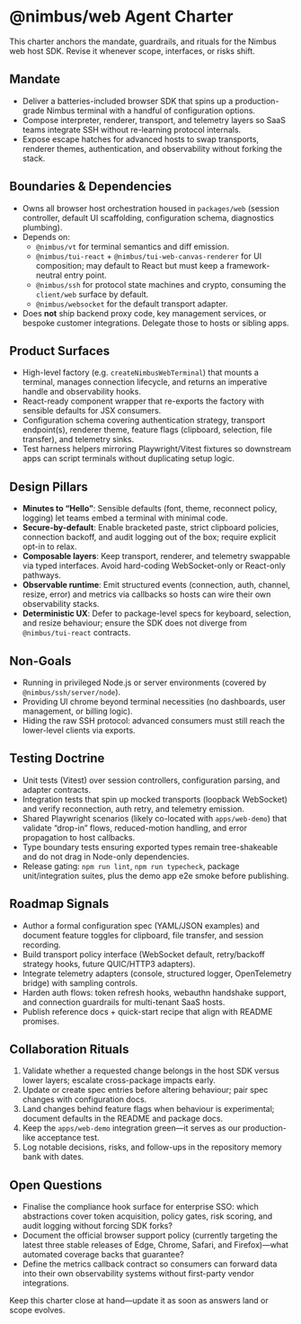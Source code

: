 # @nimbus/web Agent Charter

This charter anchors the mandate, guardrails, and rituals for the Nimbus web host SDK. Revise it whenever scope, interfaces, or risks shift.

## Mandate
- Deliver a batteries-included browser SDK that spins up a production-grade Nimbus terminal with a handful of configuration options.
- Compose interpreter, renderer, transport, and telemetry layers so SaaS teams integrate SSH without re-learning protocol internals.
- Expose escape hatches for advanced hosts to swap transports, renderer themes, authentication, and observability without forking the stack.

## Boundaries & Dependencies
- Owns all browser host orchestration housed in `packages/web` (session controller, default UI scaffolding, configuration schema, diagnostics plumbing).
- Depends on:
  - `@nimbus/vt` for terminal semantics and diff emission.
  - `@nimbus/tui-react` + `@nimbus/tui-web-canvas-renderer` for UI composition; may default to React but must keep a framework-neutral entry point.
  - `@nimbus/ssh` for protocol state machines and crypto, consuming the `client/web` surface by default.
  - `@nimbus/websocket` for the default transport adapter.
- Does **not** ship backend proxy code, key management services, or bespoke customer integrations. Delegate those to hosts or sibling apps.

## Product Surfaces
- High-level factory (e.g. `createNimbusWebTerminal`) that mounts a terminal, manages connection lifecycle, and returns an imperative handle and observability hooks.
- React-ready component wrapper that re-exports the factory with sensible defaults for JSX consumers.
- Configuration schema covering authentication strategy, transport endpoint(s), renderer theme, feature flags (clipboard, selection, file transfer), and telemetry sinks.
- Test harness helpers mirroring Playwright/Vitest fixtures so downstream apps can script terminals without duplicating setup logic.

## Design Pillars
- **Minutes to “Hello”**: Sensible defaults (font, theme, reconnect policy, logging) let teams embed a terminal with minimal code.
- **Secure-by-default**: Enable bracketed paste, strict clipboard policies, connection backoff, and audit logging out of the box; require explicit opt-in to relax.
- **Composable layers**: Keep transport, renderer, and telemetry swappable via typed interfaces. Avoid hard-coding WebSocket-only or React-only pathways.
- **Observable runtime**: Emit structured events (connection, auth, channel, resize, error) and metrics via callbacks so hosts can wire their own observability stacks.
- **Deterministic UX**: Defer to package-level specs for keyboard, selection, and resize behaviour; ensure the SDK does not diverge from `@nimbus/tui-react` contracts.

## Non-Goals
- Running in privileged Node.js or server environments (covered by `@nimbus/ssh/server/node`).
- Providing UI chrome beyond terminal necessities (no dashboards, user management, or billing logic).
- Hiding the raw SSH protocol: advanced consumers must still reach the lower-level clients via exports.

## Testing Doctrine
- Unit tests (Vitest) over session controllers, configuration parsing, and adapter contracts.
- Integration tests that spin up mocked transports (loopback WebSocket) and verify reconnection, auth retry, and telemetry emission.
- Shared Playwright scenarios (likely co-located with `apps/web-demo`) that validate “drop-in” flows, reduced-motion handling, and error propagation to host callbacks.
- Type boundary tests ensuring exported types remain tree-shakeable and do not drag in Node-only dependencies.
- Release gating: `npm run lint`, `npm run typecheck`, package unit/integration suites, plus the demo app e2e smoke before publishing.

## Roadmap Signals
- Author a formal configuration spec (YAML/JSON examples) and document feature toggles for clipboard, file transfer, and session recording.
- Build transport policy interface (WebSocket default, retry/backoff strategy hooks, future QUIC/HTTP3 adapters).
- Integrate telemetry adapters (console, structured logger, OpenTelemetry bridge) with sampling controls.
- Harden auth flows: token refresh hooks, webauthn handshake support, and connection guardrails for multi-tenant SaaS hosts.
- Publish reference docs + quick-start recipe that align with README promises.

## Collaboration Rituals
1. Validate whether a requested change belongs in the host SDK versus lower layers; escalate cross-package impacts early.
2. Update or create spec entries before altering behaviour; pair spec changes with configuration docs.
3. Land changes behind feature flags when behaviour is experimental; document defaults in the README and package docs.
4. Keep the `apps/web-demo` integration green—it serves as our production-like acceptance test.
5. Log notable decisions, risks, and follow-ups in the repository memory bank with dates.

## Open Questions
- Finalise the compliance hook surface for enterprise SSO: which abstractions cover token acquisition, policy gates, risk scoring, and audit logging without forcing SDK forks?
- Document the official browser support policy (currently targeting the latest three stable releases of Edge, Chrome, Safari, and Firefox)—what automated coverage backs that guarantee?
- Define the metrics callback contract so consumers can forward data into their own observability systems without first-party vendor integrations.

Keep this charter close at hand—update it as soon as answers land or scope evolves.
